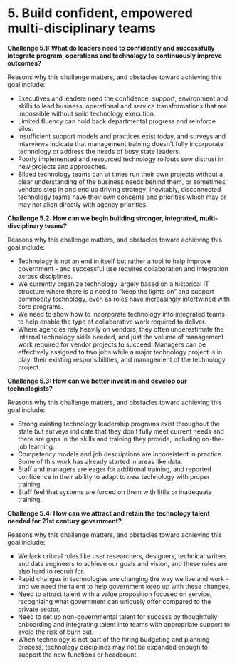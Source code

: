 # 5. Build confident, empowered multi-disciplinary teams
**Challenge 5.1: What do leaders need to confidently and successfully integrate program, operations and technology to continuously improve outcomes?** 

Reasons why this challenge matters, and obstacles toward achieving this goal include: 

- Executives and leaders need the confidence, support, environment and skills to lead business, operational and service transformations that are impossible without solid technology execution. 
- Limited fluency can hold back departmental progress and reinforce silos.
- Insufficient support models and practices exist today, and surveys and interviews indicate that management training doesn’t fully incorporate technology or address the needs of busy state leaders. 
- Poorly implemented and resourced technology rollouts sow distrust in new projects and approaches. 
- Siloed technology teams can at times run their own projects without a clear understanding of the business needs behind them, or sometimes vendors step in and end up driving strategy; inevitably, disconnected technology teams have their own concerns and priorities which may or may not align directly with agency priorities.

**Challenge 5.2: How can we begin building stronger, integrated, multi-disciplinary teams?** 

Reasons why this challenge matters, and obstacles toward achieving this goal include: 

- Technology is not an end in itself but rather a tool to help improve government - and successful use requires collaboration and integration across disciplines.
- We currently organize technology largely based on a historical IT structure where there is a need to “keep the lights on” and support commodity technology, even as roles have increasingly intertwined with core programs. 
- We need to show how to incorporate technology into integrated teams to help enable the type of collaborative work required to deliver. 
- Where agencies rely heavily on vendors, they often underestimate the internal technology skills needed, and just the volume of management work required for vendor projects to succeed. Managers can be effectively assigned to two jobs while a major technology project is in play: their existing responsibilities, and management of the technology project.

**Challenge 5.3: How can we better invest in and develop our technologists?**

Reasons why this challenge matters, and obstacles toward achieving this goal include: 

- Strong existing technology leadership programs exist throughout the state but surveys indicate that they don’t fully meet current needs and there are gaps in the skills and training they provide, including on-the-job learning.
- Competency models and job descriptions are inconsistent in practice. Some of this work has already started in areas like data.  
- Staff and managers are eager for additional training, and reported confidence in their ability to adapt to new technology with proper training.
- Staff feel that systems are forced on them with little or inadequate training.

**Challenge 5.4: How can we attract and retain the technology talent needed for 21st century government?**

Reasons why this challenge matters, and obstacles toward achieving this goal include: 

- We lack critical roles like user researchers, designers, technical writers and data engineers to achieve our goals and vision, and these roles are also hard to recruit for. 
- Rapid changes in technologies are changing the way we live and work - and we need the talent to help government keep up with these changes.
- Need to attract talent with a value proposition focused on service, recognizing what government can uniquely offer compared to the private sector. 
- Need to set up non-governmental talent for success by thoughtfully onboarding and integrating talent into teams with appropriate support to avoid the risk of burn out.
- When technology is not part of the hiring budgeting and planning process, technology disciplines may not be expanded enough to support the new functions or headcount.